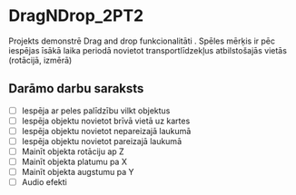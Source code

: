 # DragNDrop_2PT2
Projekts demonstrē Drag and drop funkcionalitāti . Spēles mērķis ir pēc iespējas īsākā laika periodā novietot transportlīdzekļus atbilstošajās vietās (rotācijā, izmērā)

## Darāmo darbu saraksts
- [ ] Iespēja ar peles palīdzību vilkt objektus
- [ ] Iespēja objektu novietot brīvā vietā uz kartes
- [ ] Iespēja objektu novietot nepareizajā laukumā
- [ ] Iespēja objektu novietot pareizajā laukumā
- [ ] Mainīt objekta rotāciju ap Z
- [ ] Mainīt objekta platumu pa X
- [ ] Mainīt objekta augstumu pa Y
- [ ] Audio efekti
